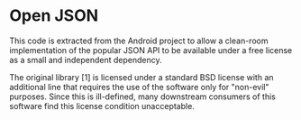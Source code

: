 # Open JSON
This code is extracted from the Android project to allow
a clean-room implementation of the popular JSON API to be
available under a free license as a small and independent
dependency.

The original library [1] is licensed under a standard BSD
license with an additional line that requires the use of
the software only for "non-evil" purposes. Since this is
ill-defined, many downstream consumers of this software
find this license condition unacceptable.


